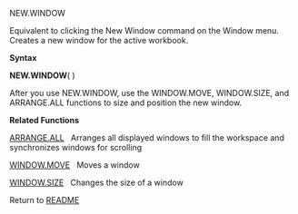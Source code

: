 NEW.WINDOW

Equivalent to clicking the New Window command on the Window menu.
Creates a new window for the active workbook.

**Syntax**

**NEW.WINDOW**( )

After you use NEW.WINDOW, use the WINDOW.MOVE, WINDOW.SIZE, and
ARRANGE.ALL functions to size and position the new window.

**Related Functions**

[ARRANGE.ALL](ARRANGE.ALL.md)   Arranges all displayed windows to fill the workspace and
synchronizes windows for scrolling

[WINDOW.MOVE](WINDOW.MOVE.md)   Moves a window

[WINDOW.SIZE](WINDOW.SIZE.md)   Changes the size of a window



Return to [README](README.md)

